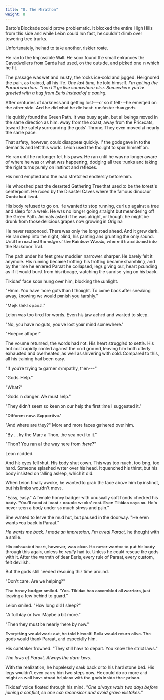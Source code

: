 ```yaml
---
title: "8. The Marathon"
weight: 8
---
```


Barto's Blockade could prove problematic. It blocked the entire High Hills from this side and while Leion could run fast, he couldn't climb over towering tree trunks. 

Unfortunately, he had to take another, riskier route.

He ran to the Impossible Wall. He soon found the small entrances the Cavedwellers from Garda had used, on the outside, and picked one in which he fit. 

The passage was wet and musty, the rocks ice-cold and jagged. He ignored the pain, as trained, all his life. _One last time,_ he told himself. _I'm getting the Paraat warriors. Then I'll go live somewhere else. Somewhere you're greeted with a hug from Eeris instead of a caning._

After centuries of darkness and getting lost---or so it felt---he emerged on the other side. And he did what he did best: run faster than gods.

He quickly found the Green Path. It was busy again, but all beings moved in the same direction as him. Away from the coast, away from the Pricecats, toward the safety surrounding the gods' Throne. They even moved at nearly the same pace.

That safety, however, could disappear quickly. If the gods gave in to the demands and left this world. Leion used the thought to spur himself on. 

He ran until he no longer felt his paws. He ran until he was no longer aware of where he was or what was happening, dodging all tree trunks and taking the right turns purely on instinct and reflexes.

His mind emptied and the road stretched endlessly before him.

He whooshed past the deserted Gathering Tree that used to be the forest's centerpoint. He raced by the Disaster Caves where the famous dinosaur Donte had lived.

His body refused to go on. He wanted to stop running, curl up against a tree and sleep for a week. He was no longer going straight but meandering off the Green Path. Animals asked if he was alright, or thought he might be drunk from those delicious grapes now growing in Origina.

He never responded. There was only the long road ahead. And it grew dark. He ran deep into the night, blind, his panting and grunting the only sound. Until he reached the edge of the Rainbow Woods, where it transitioned into the Backdoor Trail.

The path under his feet grew muddier, narrower, sharper. He barely felt it anymore. His running became trotting, his trotting became shambling, and by the time he entered Paraat he collapsed, legs giving out, heart pounding as if it would burst from his ribcage, watching the sunrise lying on his back.

Tikidas' face soon hung over him, blocking the sunlight.

"Hmm. You have more guts than I thought. To come back after sneaking away, knowing we would punish you harshly."

"Mejk klekl opaoal." 

Leion was too tired for words. Even his jaw ached and wanted to sleep.

"No, you have no guts, you've lost your mind somewhere."

"Hoepoe alfope!" 

The volume returned, the words had not. His heart struggled to settle. His hot coat rapidly cooled against the cold ground, leaving him both utterly exhausted and overheated, as well as shivering with cold. Compared to this, all his training had been easy.

"If you're trying to garner sympathy, then---"

"Gods. Help."

"What?"

"Gods in danger. We must help."

"They didn't seem so keen on our help the first time I suggested it."

"Different now. Supportive."

"And where are they?" More and more faces gathered over him.

"By ... by the Mare a Thon, the sea next to it."

"Thon? You ran all the way here from _there_?"

Leon nodded.

And his eyes fell shut. His body shut down. This was too much, too long, too hard. Someone splashed water over his head. It quenched his thirst, but his body insisted on falling asleep, which it did.

When Leion finally awoke, he wanted to grab the face above him by instinct, but his limbs wouldn't move.

"Easy, easy." A female honey badger with unusually soft hands checked his body. "You'll need at least a couple weeks' rest. Even Tikidas says so. He's never seen a body under so much stress and pain."

She wanted to leave the mud hut, but paused in the doorway. "He even wants you back in Paraat."

_He wants me back. I made an impression, I'm a real Paraat,_ he thought with a smile. 

His exhausted heart, however, was clear. He never wanted to put his body through this again, unless he _really_ had to. Unless he could rescue the gods with it. After the warmth of dear Eeris, every rule of Paraat, every custom, felt devilish.

But the gods still needed rescuing this time around.

"Don't care. Are we helping?"

The honey badger smiled. "Yes. Tikidas has assembled all warriors, just leaving a few behind to guard."

Leion smiled. "How long did I sleep?"

"A full day or two. Maybe a bit more."

"Then they must be nearly there by now." 

Everything would work out, he told himself. Bella would return alive. The gods would thank Paraat, and especially him.

His caretaker frowned. "They still have to depart. You know the strict laws."

_The laws of Paraat. Always the darn laws._ 

With the realization, he hopelessly sank back onto his hard stone bed. His legs wouldn't even carry him two steps now. He could do no more and might as well have stood helpless with the gods inside their prison.

Tikidas' voice floated through his mind. _"One always waits two days before joining a conflict, so one can reconsider and avoid grave mistakes."_

